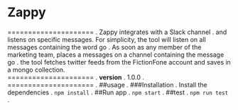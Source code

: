 # Zappy
===================== . 
Zappy integrates with a Slack channel . 
and listens on specific messages. For simplicity, the tool will listen on all messages containing the word go . 
As soon as any member of the marketing team, places a messages on a channel containing the message go . 
the tool fetches twitter feeds from the FictionFone account and saves in a mongo collection.  
===================== . 
**version** . 
1.0.0 . 
===================== . 
##usage . 
###Installation . 
Install the dependencies . 
```npm install``` . 
##Run app . 
```npm start``` . 
##test . 
```npm run test``` . 

